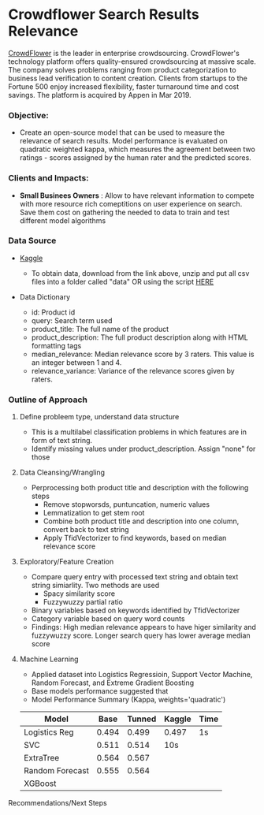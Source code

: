 # Crowdflower Search Results Relevance

[CrowdFlower](https://appen.com/about-us/) is the leader in enterprise crowdsourcing. CrowdFlower's technology platform offers quality-ensured crowdsourcing at massive scale. The company solves problems ranging from product categorization to business lead verification to content creation. Clients from startups to the Fortune 500 enjoy increased flexibility, faster turnaround time and cost savings. The platform is acquired by Appen in Mar 2019.


### Objective:

- Create an open-source model that can be used to measure the relevance of search results. Model performance is evaluated on quadratic weighted kappa, which measures the agreement between two ratings - scores assigned by the human rater and the predicted scores.

### Clients and Impacts:

- **Small Businees Owners** : Allow to have relevant information to compete with more resource rich comeptitions on user experience on search. Save them cost on gathering the needed to data to train and test different model algorithms


### Data Source

- [Kaggle](https://www.kaggle.com/c/crowdflower-search-relevance/data)
    - To obtain data, download from the link above, unzip and put all csv files into a folder called "data" OR using the script [HERE](https://github.com/sittingman/crowdflower/blob/master/0.obtain_data.ipynb)
    
- Data Dictionary
    - id: Product id
    - query: Search term used
    - product_title: The full name of the product
    - product_description: The full product description along with HTML formatting tags
    - median_relevance: Median relevance score by 3 raters. This value is an integer between 1 and 4. 
    - relevance_variance: Variance of the relevance scores given by raters. 
    
### Outline of Approach

1. Define probleem type, understand data structure
   - This is a multilabel classification problems in which features are in form of text string.
   - Identify missing values under product_description. Assign "none" for those
2. Data Cleansing/Wrangling
   - Perprocessing both product title and description with the following steps
      - Remove stopworsds, puntuncation, numeric values
      - Lemmatization to get stem root
      - Combine both product title and description into one column, convert back to text string
      - Apply TfidVectorizer to find keywords, based on median relevance score
3. Exploratory/Feature Creation
   - Compare query entry with processed text string and obtain text string simiarlity. Two methods are used
      - Spacy similarity score
      - Fuzzywuzzy partial ratio
   - Binary variables based on keywords identified by TfidVectorizer
   - Category variable based on query word counts
   - Findings: High median relevance appears to have higer similarity and fuzzywuzzy score. Longer search query has lower average median score
4. Machine Learning
   - Applied dataset into Logistics Regressioin, Support Vector Machine, Random Forecast, and Extreme Gradient Boosting
   - Base models performance suggested that 
   - Model Performance Summary (Kappa, weights='quadratic')
   
   | Model | Base | Tunned | Kaggle | Time |
   | --- | --- | --- | --- |--- |
   | Logistics Reg | 0.494 | 0.499 | 0.497 | 1s |
   | SVC | 0.511 | 0.514 | 10s |
   | ExtraTree | 0.564 | 0.567 |
   | Random Forecast | 0.555 | 0.564 |
   | XGBoost | 
   
   
Recommendations/Next Steps